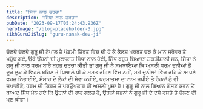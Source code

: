 ```yaml
---
title: "ਸਿੱਧਾ ਨਾਲ ਚਰਚਾ"
description: "ਸਿੱਧਾ ਨਾਲ ਚਰਚਾ"
pubDate: "2023-09-17T05:24:43.936Z"
heroImage: "/blog-placeholder-3.jpg"
sikhGuruJiSlug: "guru-nanak-dev-ji"
---
```


ਚੱਲਦੇ ਚੱਲਦੇ ਗੁਰੂ ਜੀ ਨੇਪਾਲ ਤੇ ਪੱਛਮੀ ਤਿੱਬਤ ਵਿੱਚ ਦੀ ਹੋ ਕੇ ਕੈਲਸ਼ ਪਰਬਤ ਚੜ ਕੇ ਮਾਨ ਸਰੋਵਰ ਤੇ ਪਹੁੰਚ ਗਏ, ਉਥੇ ਉਹਨਾਂ ਦੀ ਮੁਲਾਕਾਤ ਸਿੱਧਾ ਨਾਲ ਹੋਈ, ਸਿੱਧ ਬਹੁਤ ਜ਼ਿਆਦਾ ਸ਼ਕਤੀਸ਼ਾਲੀ ਸਨ, ਸਿੱਧਾ ਨੇ ਗੁਰੂ ਜੀ ਨਾਲ ਧਰਮ ਬਾਰੇ ਬਹੁਤ ਚਰਚਾ ਕੀਤੀ ਤਾਂ ਗੁਰੂ ਜੀ ਨੇ ਸਮਝਾਇਆ ਕਿ ਅਸਲੀ ਧਰਮ ਦੁਨੀਆਂ ਤੋਂ ਦੂਰ ਲੁਕ ਕੇ ਵਿਹਲੇ ਬਹਿਣ ਤੇ ਪਿਆਲੇ ਪੀ ਕੇ ਮਸਤ ਰਹਿਣ ਵਿੱਚ ਨਹੀਂ, ਸਗੋਂ ਦੁਨੀਆਂ ਵਿੱਚ ਰਹਿ ਕੇ ਆਪਣੇ ਫਰਜ਼ ਨਿਭਾਈਏ, ਸੰਸਾਰ ਦੇ ਲੋਕਾਂ ਦੀ ਸੇਵਾ ਕਰੀਏ, ਪਰਮਾਤਮਾ ਦਾ ਨਾਮ ਜਪੀਏ ਤੇ ਹੋਰਨਾਂ ਨੂੰ ਵੀ ਜਪਾਈਏ, ਧਰਮ ਦੀ ਕਿਰਤ ਤੇ ਪਰਓੁਪਕਾਰ ਹੀ ਅਸਲੀ ਪੂਜਾ ਹੈ।
ਗੁਰੂ ਜੀ ਨਾਲ ਗਿਆਨ ਗੋਸਟ ਕਰਨ ਤੋਂ ਬਾਅਦ ਸਿੱਧ ਮੰਨ ਗਏ ਕਿ ਉਹਨਾਂ ਦੀ ਰਾਹ ਗਲਤ ਹੈ, ਉਹਨਾਂ ਸਭਨਾਂ ਨੇ ਗੁਰੂ ਜੀ ਦੇ ਦਸੇ ਰਸਤੇ ਤੇ ਚੱਲਣ ਦੀ ਪ੍ਣ ਕੀਤਾ।
